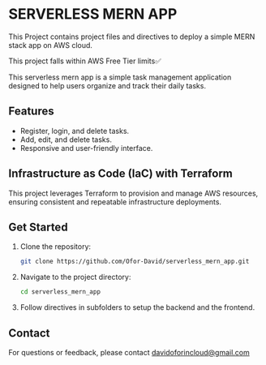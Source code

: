 # SERVERLESS MERN APP

This Project contains project files and directives to deploy a simple MERN stack app on AWS cloud.

This project falls within AWS Free Tier limits✅

This serverless mern app is a simple task management application designed to help users organize and track their daily tasks.

## Features

- Register, login, and delete tasks.
- Add, edit, and delete tasks.
- Responsive and user-friendly interface.


## Infrastructure as Code (IaC) with Terraform

This project leverages Terraform to provision and manage AWS resources, ensuring consistent and repeatable infrastructure deployments.
## Get Started

1. Clone the repository:
    ```bash
    git clone https://github.com/Ofor-David/serverless_mern_app.git
    ```
2. Navigate to the project directory:
    ```bash
    cd serverless_mern_app
    ```
3. Follow directives in subfolders to setup the backend and the frontend.

## Contact

For questions or feedback, please contact [davidoforincloud@gmail.com](mailto:davidoforincloud@gmail.com)